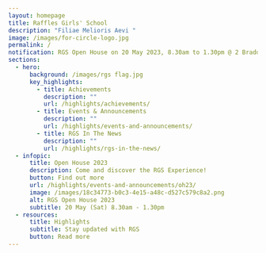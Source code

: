 ```yaml
---
layout: homepage
title: Raffles Girls' School
description: "Filiae Melioris Aevi "
image: /images/for-circle-logo.jpg
permalink: /
notification: RGS Open House on 20 May 2023, 8.30am to 1.30pm @ 2 Braddell Rise
sections:
  - hero:
      background: /images/rgs flag.jpg
      key_highlights:
        - title: Achievements
          description: ""
          url: /highlights/achievements/
        - title: Events & Announcements
          description: ""
          url: /highlights/events-and-announcements/
        - title: RGS In The News
          description: ""
          url: /highlights/rgs-in-the-news/
  - infopic:
      title: Open House 2023
      description: Come and discover the RGS Experience!
      button: Find out more
      url: /highlights/events-and-announcements/oh23/
      image: /images/18c34773-b0c3-4e15-a48c-d527c579c8a2.png
      alt: RGS Open House 2023
      subtitle: 20 May (Sat) 8.30am - 1.30pm
  - resources:
      title: Highlights
      subtitle: Stay updated with RGS
      button: Read more
---
```

